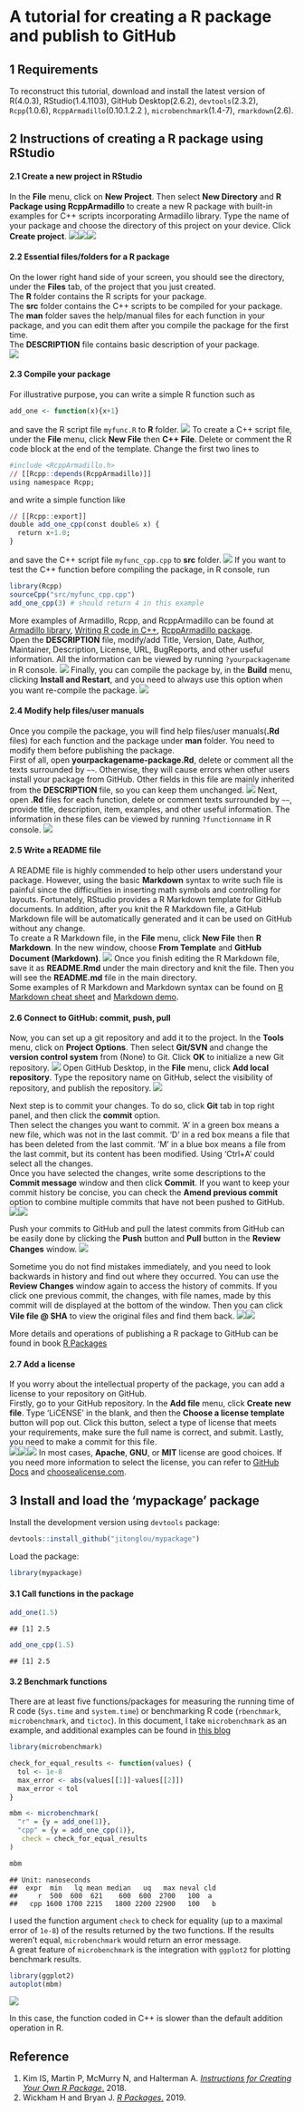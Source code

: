 A tutorial for creating a R package and publish to GitHub
================

## 1 Requirements

To reconstruct this tutorial, download and install the latest version of
R(4.0.3), RStudio(1.4.1103), GitHub Desktop(2.6.2), `devtools`(2.3.2),
`Rcpp`(1.0.6), `RcppArmadillo`(0.10.1.2.2 ), `microbenchmark`(1.4-7),
`rmarkdown`(2.6).

## 2 Instructions of creating a R package using RStudio

#### 2.1 Create a new project in RStudio

In the **File** menu, click on **New Project**. Then select **New
Directory** and **R Package using RcppArmadillo** to create a new R
package with built-in examples for C++ scripts incorporating Armadillo
library. Type the name of your package and choose the directory of this
project on your device. Click **Create project**.
![](Rmd_figures/RStudio_NewProj_01.png)<!-- -->![](Rmd_figures/RStudio_NewProj_02.png)<!-- -->![](Rmd_figures/RStudio_NewProj_03.png)<!-- -->

#### 2.2 Essential files/folders for a R package

On the lower right hand side of your screen, you should see the
directory, under the **Files** tab, of the project that you just
created.</br> The **R** folder contains the R scripts for your
package.</br> The **src** folder contains the C++ scripts to be compiled
for your package.</br> The **man** folder saves the help/manual files
for each function in your package, and you can edit them after you
compile the package for the first time.</br> The **DESCRIPTION** file
contains basic description of your package.</br>
![](Rmd_figures/RStudio_InitialFiles.png)<!-- -->

#### 2.3 Compile your package

For illustrative purpose, you can write a simple R function such as

``` r
add_one <- function(x){x+1}
```

and save the R script file `myfunc.R` to **R** folder.
![](Rmd_figures/RStudio_RFunc.png)<!-- --> To create a C++ script file,
under the **File** menu, click **New File** then **C++ File**. Delete or
comment the R code block at the end of the template. Change the first
two lines to

``` r
#include <RcppArmadillo.h>
// [[Rcpp::depends(RcppArmadillo)]]
using namespace Rcpp;
```

and write a simple function like

``` r
// [[Rcpp::export]]
double add_one_cpp(const double& x) {
  return x+1.0;
}
```

and save the C++ script file `myfunc_cpp.cpp` to **src** folder.
![](Rmd_figures/RStudio_RcppFunc.png)<!-- --> If you want to test the
C++ function before compiling the package, in R console, run

``` r
library(Rcpp)
sourceCpp("src/myfunc_cpp.cpp")
add_one_cpp(3) # should return 4 in this example
```

More examples of Armadillo, Rcpp, and RcppArmadillo can be found at
[Armadillo library](http://arma.sourceforge.net/docs.html#syntax),
[Writing R code in C++](https://adv-r.hadley.nz/rcpp.html),
[RcppArmadillo
package](https://cran.r-project.org/web/packages/RcppArmadillo/index.html).</br>
Open the **DESCRIPTION** file, modify/add Title, Version, Date, Author,
Maintainer, Description, License, URL, BugReports, and other useful
information. All the information can be viewed by running
`?yourpackagename` in R console.
![](Rmd_figures/RStudio_Description.png)<!-- --> Finally, you can
compile the package by, in the **Build** menu, clicking **Install and
Restart**, and you need to always use this option when you want
re-compile the package. ![](Rmd_figures/RStudio_Compile.png)<!-- -->

#### 2.4 Modify help files/user manuals

Once you compile the package, you will find help files/user
manuals(**.Rd** files) for each function and the package under **man**
folder. You need to modify them before publishing the package.</br>
First of all, open **yourpackagename-package.Rd**, delete or comment all
the texts surrounded by `~~`. Otherwise, they will cause errors when
other users install your package from GitHub. Other fields in this file
are mainly inherited from the **DESCRIPTION** file, so you can keep them
unchanged. ![](Rmd_figures/RStudio_PackageRd.png)<!-- --> Next, open
**.Rd** files for each function, delete or comment texts surrounded by
`~~`, provide title, description, item, examples, and other useful
information. The information in these files can be viewed by running
`?functionname` in R console.
![](Rmd_figures/RStudio_FuncRd.png)<!-- -->

#### 2.5 Write a README file

A README file is highly commended to help other users understand your
package. However, using the basic **Markdown** syntax to write such file
is painful since the difficulties in inserting math symbols and
controlling for layouts. Fortunately, RStudio provides a R Markdown
template for GitHub documents. In addition, after you knit the R
Markdown file, a GitHub Markdown file will be automatically generated
and it can be used on GitHub without any change.</br> To create a R
Markdown file, in the **File** menu, click **New File** then **R
Markdown**. In the new window, choose **From Template** and **GitHub
Document (Markdown)**. ![](Rmd_figures/RStudio_CreateRmd.png)<!-- -->
Once you finish editing the R Markdown file, save it as **README.Rmd**
under the main directory and knit the file. Then you will see the
**README.md** file in the main directory.</br> Some examples of R
Markdown and Markdown syntax can be found on [R Markdown cheat
sheet](https://raw.githubusercontent.com/rstudio/cheatsheets/master/rmarkdown-2.0.pdf)
and [Markdown demo](markdown-it.github.io).

#### 2.6 Connect to GitHub: commit, push, pull

Now, you can set up a git repository and add it to the project. In the
**Tools** menu, click on **Project Options**. Then select **Git/SVN**
and change the **version control system** from (None) to Git. Click
**OK** to initialize a new Git repository.
![](Rmd_figures/RStudio_GitRepo.png)<!-- --> Open GitHub Desktop, in the
**File** menu, click **Add local repository**. Type the repository name
on GitHub, select the visibility of repository, and publish the
repository. ![](Rmd_figures/github_PublishRepo.png)<!-- -->

Next step is to commit your changes. To do so, click **Git** tab in top
right panel, and then click the **commit** option. </br> Then select the
changes you want to commit. ‘A’ in a green box means a new file, which
was not in the last commit. ‘D’ in a red box means a file that has been
deleted from the last commit. ‘M’ in a blue box means a file from the
last commit, but its content has been modified. Using ‘Ctrl+A’ could
select all the changes.</br> Once you have selected the changes, write
some descriptions to the **Commit message** window and then click
**Commit**. If you want to keep your commit history be concise, you can
check the **Amend previous commit** option to combine multiple commits
that have not been pushed to GitHub.
![](Rmd_figures/RStudio_Commit_01.png)<!-- -->![](Rmd_figures/RStudio_Commit_02.png)<!-- -->

Push your commits to GitHub and pull the latest commits from GitHub can
be easily done by clicking the **Push** button and **Pull** button in
the **Review Changes** window.
![](Rmd_figures/RStudio_PushPull.png)<!-- -->

Sometime you do not find mistakes immediately, and you need to look
backwards in history and find out where they occurred. You can use the
**Review Changes** window again to access the history of commits. If you
click one previous commit, the changes, with file names, made by this
commit will de displayed at the bottom of the window. Then you can click
**Vile file @ SHA** to view the original files and find them back.
![](Rmd_figures/RStudio_Undo_01.png)<!-- -->![](Rmd_figures/RStudio_Undo_02.png)<!-- -->

More details and operations of publishing a R package to GitHub can be
found in book [R Packages](https://r-pkgs.org/git.html#git-ignore)

#### 2.7 Add a license

If you worry about the intellectual property of the package, you can add
a license to your repository on GitHub.</br> Firstly, go to your GitHub
repository. In the **Add file** menu, click **Create new file**. Type
‘LiCENSE’ in the blank, and then the **Choose a license template**
button will pop out. Click this button, select a type of license that
meets your requirements, make sure the full name is correct, and submit.
Lastly, you need to make a commit for this file.</br>
![](Rmd_figures/github_AddLicense_01.png)<!-- -->![](Rmd_figures/github_AddLicense_02.png)<!-- -->![](Rmd_figures/github_AddLicense_03.png)<!-- -->
In most cases, **Apache**, **GNU**, or **MIT** license are good choices.
If you need more information to select the license, you can refer to
[GitHub
Docs](https://docs.github.com/en/github/creating-cloning-and-archiving-repositories/licensing-a-repository)
and [choosealicense.com](https://choosealicense.com/).

## 3 Install and load the ‘mypackage’ package

Install the development version using `devtools` package:

``` r
devtools::install_github("jitonglou/mypackage")
```

Load the package:

``` r
library(mypackage)
```

#### 3.1 Call functions in the package

``` r
add_one(1.5)
```

    ## [1] 2.5

``` r
add_one_cpp(1.5)
```

    ## [1] 2.5

#### 3.2 Benchmark functions

There are at least five functions/packages for measuring the running
time of R code (`Sys.time` and `system.time`) or benchmarking R code
(`rbenchmark`, `microbenchmark`, and `tictoc`). In this document, I take
`microbenchmark` as an example, and additional examples can be found in
[this blog](https://www.alexejgossmann.com/benchmarking_r/)

``` r
library(microbenchmark)

check_for_equal_results <- function(values) {
  tol <- 1e-8
  max_error <- abs(values[[1]]-values[[2]])
  max_error < tol
}

mbm <- microbenchmark(
  "r" = {y = add_one(1)},
  "cpp" = {y = add_one_cpp(1)},
   check = check_for_equal_results
)

mbm
```

    ## Unit: nanoseconds
    ##  expr  min   lq mean median   uq   max neval cld
    ##     r  500  600  621    600  600  2700   100  a 
    ##   cpp 1600 1700 2215   1800 2200 22900   100   b

I used the function argument `check` to check for equality (up to a
maximal error of `1e-8`) of the results returned by the two functions.
If the results weren’t equal, `microbenchmark` would return an error
message.</br> A great feature of `microbenchmark` is the integration
with `ggplot2` for plotting benchmark results.

``` r
library(ggplot2)
autoplot(mbm)
```

![](README_files/figure-gfm/visualize%20mbm-1.png)<!-- -->

In this case, the function coded in C++ is slower than the default
addition operation in R.

## Reference

1.  Kim IS, Martin P, McMurry N, and Halterman A. [*Instructions for
    Creating Your Own R
    Package*.](http://web.mit.edu/insong/www/pdf/rpackage_instructions.pdf) 2018.
    </br>
2.  Wickham H and Bryan J. [*R
    Packages*.](https://r-pkgs.org/index.html) 2019.
